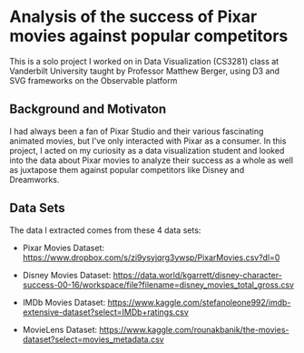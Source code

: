 # Analysis of the success of Pixar movies against popular competitors

This is a solo project I worked on in Data Visualization (CS3281) class at Vanderbilt University taught by Professor Matthew Berger, using D3 and SVG frameworks on the Observable platform

## Background and Motivaton 

I had always been a fan of Pixar Studio and their various fascinating animated movies, but I've only interacted with Pixar as a consumer. In this project, I acted on my curiosity as a data visualization student and looked into the data about Pixar movies to analyze their success as a whole as well as juxtapose them against popular competitors like Disney and Dreamworks.

## Data Sets

The data I extracted comes from these 4 data sets:

- Pixar Movies Dataset: https://www.dropbox.com/s/zi9ysyjqrg3ywsp/PixarMovies.csv?dl=0

- Disney Movies Dataset: https://data.world/kgarrett/disney-character-success-00-16/workspace/file?filename=disney_movies_total_gross.csv

- IMDb Movies Dataset: https://www.kaggle.com/stefanoleone992/imdb-extensive-dataset?select=IMDb+ratings.csv

- MovieLens Dataset: https://www.kaggle.com/rounakbanik/the-movies-dataset?select=movies_metadata.csv
